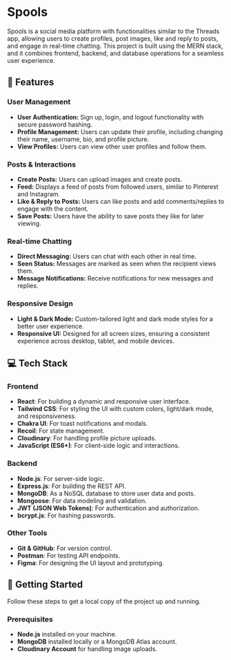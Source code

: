 # Spools

Spools is a social media platform with functionalities similar to the Threads app, allowing users to create profiles, post images, like and reply to posts, and engage in real-time chatting. This project is built using the MERN stack, and it combines frontend, backend, and database operations for a seamless user experience.

## 🌟 Features

### User Management
- **User Authentication:** Sign up, login, and logout functionality with secure password hashing.
- **Profile Management:** Users can update their profile, including changing their name, username, bio, and profile picture.
- **View Profiles:** Users can view other user profiles and follow them.

### Posts & Interactions
- **Create Posts:** Users can upload images and create posts.
- **Feed:** Displays a feed of posts from followed users, similar to Pinterest and Instagram.
- **Like & Reply to Posts:** Users can like posts and add comments/replies to engage with the content.
- **Save Posts:** Users have the ability to save posts they like for later viewing.

### Real-time Chatting
- **Direct Messaging:** Users can chat with each other in real time.
- **Seen Status:** Messages are marked as seen when the recipient views them.
- **Message Notifications:** Receive notifications for new messages and replies.

### Responsive Design
- **Light & Dark Mode:** Custom-tailored light and dark mode styles for a better user experience.
- **Responsive UI:** Designed for all screen sizes, ensuring a consistent experience across desktop, tablet, and mobile devices.

## 💻 Tech Stack

### Frontend
- **React**: For building a dynamic and responsive user interface.
- **Tailwind CSS**: For styling the UI with custom colors, light/dark mode, and responsiveness.
- **Chakra UI**: For toast notifications and modals.
- **Recoil**: For state management.
- **Cloudinary**: For handling profile picture uploads.
- **JavaScript (ES6+)**: For client-side logic and interactions.

### Backend
- **Node.js**: For server-side logic.
- **Express.js**: For building the REST API.
- **MongoDB**: As a NoSQL database to store user data and posts.
- **Mongoose**: For data modeling and validation.
- **JWT (JSON Web Tokens)**: For authentication and authorization.
- **bcrypt.js**: For hashing passwords.

### Other Tools
- **Git & GitHub**: For version control.
- **Postman**: For testing API endpoints.
- **Figma**: For designing the UI layout and prototyping.

## 🚀 Getting Started

Follow these steps to get a local copy of the project up and running.

### Prerequisites
- **Node.js** installed on your machine.
- **MongoDB** installed locally or a MongoDB Atlas account.
- **Cloudinary Account** for handling image uploads.